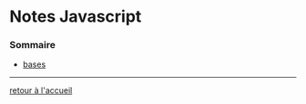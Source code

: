 # Notes Javascript

### Sommaire

* [bases](./notes/bases.md)

---
[retour à l'accueil](../../README.md)